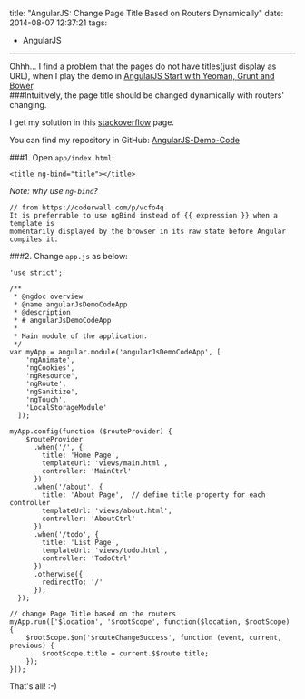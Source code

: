 title: "AngularJS: Change Page Title Based on Routers Dynamically"
date: 2014-08-07 12:37:21
tags:
 - AngularJS
---
Ohhh... I find a problem that the pages do not have titles(just display as URL), when I play the demo in [AngularJS Start with Yeoman, Grunt and Bower](http://sbzhouhao.net/2014/08/06/AngularJS-Start-with-Yeoman-Grunt-and-Bower/).     
###Intuitively, the page title should be changed dynamically with routers' changing.

<!-- more -->

I get my solution in this [stackoverflow](http://stackoverflow.com/questions/12506329/how-to-dynamically-change-header-based-on-angularjs-partial-view) page.   

You can find my repository in GitHub: [AngularJS-Demo-Code](https://github.com/webiseverything/AngularJS-Demo-Code/tree/canChangeTitle/app) 

###1. Open `app/index.html`:
```
<title ng-bind="title"></title>
```
*Note: why use `ng-bind`?*
```
// from https://coderwall.com/p/vcfo4q
It is preferrable to use ngBind instead of {{ expression }} when a template is 
momentarily displayed by the browser in its raw state before Angular compiles it.
```

###2. Change `app.js` as below:
```
'use strict';

/**
 * @ngdoc overview
 * @name angularJsDemoCodeApp
 * @description
 * # angularJsDemoCodeApp
 *
 * Main module of the application.
 */
var myApp = angular.module('angularJsDemoCodeApp', [
    'ngAnimate',
    'ngCookies',
    'ngResource',
    'ngRoute',
    'ngSanitize',
    'ngTouch',
    'LocalStorageModule'
  ]);

myApp.config(function ($routeProvider) {
    $routeProvider
      .when('/', {
        title: 'Home Page',
        templateUrl: 'views/main.html',
        controller: 'MainCtrl'
      })
      .when('/about', {
        title: 'About Page',  // define title property for each controller
        templateUrl: 'views/about.html',
        controller: 'AboutCtrl'
      })
      .when('/todo', {
        title: 'List Page',
        templateUrl: 'views/todo.html',
        controller: 'TodoCtrl'
      })
      .otherwise({
        redirectTo: '/'
      });
  });

// change Page Title based on the routers
myApp.run(['$location', '$rootScope', function($location, $rootScope) {
    $rootScope.$on('$routeChangeSuccess', function (event, current, previous) {
        $rootScope.title = current.$$route.title;
    });
}]);
```

That's all! :-)


